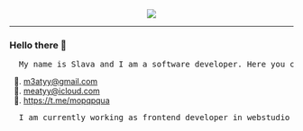 <div align="center">
  <img src="https://media.giphy.com/media/LmBsnpDCuturMhtLfw/giphy.gif">
</div>

---

### Hello there 🐸

<pre>
  My name is Slava and I am a software developer. Here you can see my contacts:
</pre>

&nbsp;&nbsp;📧. m3atyy@gmail.com <br>
&nbsp;&nbsp;📧. meatyy@icloud.com <br>
&nbsp;&nbsp;📃. https://t.me/mopqpqua

<pre>
  I am currently working as frontend developer in webstudio Flag. I am interesting in frontend and iOS development.
</pre>

<!---
mopqpqua/mopqpqua is a ✨ special ✨ repository because its `README.md` (this file) appears on your GitHub profile.
You can click the Preview link to take a look at your changes.
--->
